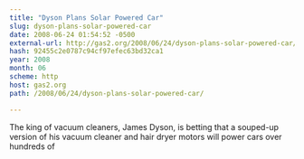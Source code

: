 ```yaml
---
title: "Dyson Plans Solar Powered Car"
slug: dyson-plans-solar-powered-car
date: 2008-06-24 01:54:52 -0500
external-url: http://gas2.org/2008/06/24/dyson-plans-solar-powered-car/
hash: 92455c2e0787c94cf97efec63bd32ca1
year: 2008
month: 06
scheme: http
host: gas2.org
path: /2008/06/24/dyson-plans-solar-powered-car/

---
```


The king of vacuum cleaners, James Dyson, is betting that a souped-up version of his vacuum cleaner and hair dryer motors will power cars over hundreds of
